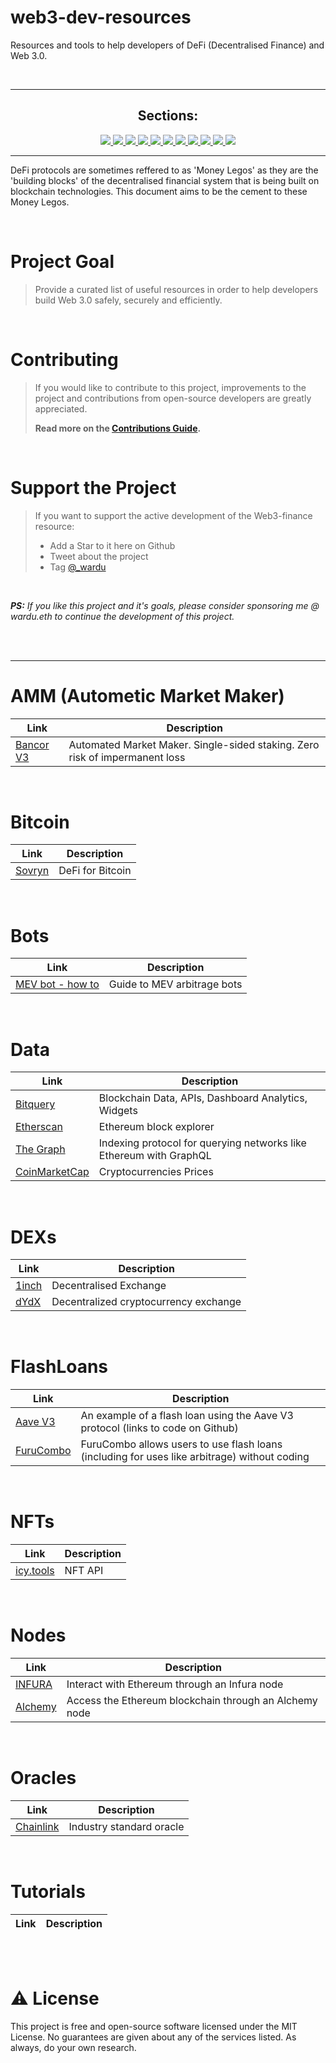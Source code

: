 # web3-dev-resources

Resources and tools to help developers of DeFi (Decentralised Finance) and Web 3.0.

<br />

---

<div align='center'>
  
## Sections:
  <a href='#AMM'>
<img src='https://img.shields.io/badge/AMM-98180d?style=for-the-badge'>
</a>
<a href='#Bitcoin'>
<img src='https://img.shields.io/badge/Bitcoin-d6232d?style=for-the-badge'>
</a>
<a href='#Bots'>
<img src='https://img.shields.io/badge/Bots-d623a6?style=for-the-badge'>
</a>
<a href=#>
<img src='https://img.shields.io/badge/Data-ac23d6?style=for-the-badge'>
</a>
<a href=#Dexs>
<img src='https://img.shields.io/badge/Dexs-2c23d6?style=for-the-badge'>
</a>
<a href=#FlashLoans>
<img src='https://img.shields.io/badge/FlashLoans-5598e9?style=for-the-badge'>
</a>
<a href=#Nodes>
<img src='https://img.shields.io/badge/Nodes-55e9e6?style=for-the-badge'>
</a>
<a href=#NFTs>
<img src='https://img.shields.io/badge/NFTs-55e999?style=for-the-badge'>
</a>
<a href=#Oracles>
<img src='https://img.shields.io/badge/Oracles-75e955?style=for-the-badge'>
</a>
  <a href=#Rust>
<img src='https://img.shields.io/badge/Rust-d6e955?style=for-the-badge'>
</a>
<a href=#Tutorials>
<img src='https://img.shields.io/badge/Tutorials-ffa500?style=for-the-badge'>
</a>

<br />
  
</div>

---

DeFi protocols are sometimes reffered to as 'Money Legos' as they are the 'building blocks' of the decentralised financial system that is being built on blockchain technologies. This document aims to be the cement to these Money Legos.

<br />

# Project Goal

> Provide a curated list of useful resources in order to help developers build Web 3.0 safely, securely and efficiently. 

<br />

# Contributing

> If you would like to contribute to this project, improvements to the project and contributions from open-source developers are greatly appreciated.
>
> **Read more on the [Contributions Guide](#).**

<br />

# Support the Project

> If you want to support the active development of the Web3-finance resource:
>
> - Add a Star to it here on Github
> - Tweet about the project
>  - Tag [@\_wardu](https://twitter.com/_wardu)

<br />

_**PS:** If you like this project and it's goals, please consider sponsoring me @ wardu.eth to continue the development of this project._

<br />
<br />

---

<h1 id='AMM'>AMM (Autometic Market Maker)</h1>

| Link | Description |
| ---- | ----------- |
| [Bancor V3](https://app.bancor.network/earn) | Automated Market Maker. Single-sided staking. Zero risk of impermanent loss |

<br />

<h1 id='Bitcoin'>Bitcoin</h1>

| Link | Description |
| ---- | ----------- |
| [Sovryn](https://www.sovryn.app/) | DeFi for Bitcoin |

<br />

<h1 id='Bots'>Bots</h1>

| Link | Description |
| ---- | ----------- |
| [MEV bot - how to](https://www.blocknative.com/blog/mev-and-creating-a-basic-arbitrage-bot-on-ethereum-mainnet)| Guide to MEV arbitrage bots |
<br />

<h1 id='Data'>Data</h1>

| Link                                            | Description                                                        |
| ----------------------------------------------- | ------------------------------------------------------------------ |
| [Bitquery](https://graphql.bitquery.io/ide)     | Blockchain Data, APIs, Dashboard Analytics, Widgets                |
| [Etherscan](https://etherscan.io/)              | Ethereum block explorer                                            |
| [The Graph](https://thegraph.com)               | Indexing protocol for querying networks like Ethereum with GraphQL |
| [CoinMarketCap](https://coinmarketcap.com/api/) | Cryptocurrencies Prices                                            |

<br />

<h1 id='Dexs'> DEXs</h1>

| Link                                | Description                            |
| ----------------------------------- | -------------------------------------- |
| [1inch](https://1inch.io/)          | Decentralised Exchange |
| [dYdX](https://docs.dydx.exchange/) | Decentralized cryptocurrency exchange  |

<br />


<h1 id='FlashLoans'>FlashLoans</h1>

| Link | Description |
| ---- | ----------- |
| [Aave V3](https://github.com/defispartan/hackmoney-demo) | An example of a flash loan using the Aave V3 protocol (links to code on Github) |
| [FuruCombo](https://furucombo.app/) | FuruCombo allows users to use flash loans (including for uses like arbitrage) without coding |

<br /> 


<h1 id='NFTs'>NFTs</h1>

| Link                                       | Description |
| ------------------------------------------ | ----------- |
| [icy.tools](https://developers.icy.tools/) | NFT API     |

<br />

<h1 id='Nodes'>Nodes</h1>

| Link                                                  | Description                                                |
| ----------------------------------------------------- | ---------------------------------------------------------- |
| [INFURA](https://infura.io/) | Interact with Ethereum through an Infura node |
| [Alchemy](https://www.alchemy.com/) | Access the Ethereum blockchain through an Alchemy node |

<br />

<h1 id='Oracles'>Oracles</h1>

| Link                             | Description              |
| -------------------------------- | ------------------------ |
| [Chainlink](https://chain.link/) | Industry standard oracle |

<br />

<h1 id='Tutorials'>Tutorials</h1>

| Link | Description |
| ---- | ----------- |

<br />
<br />

# ⚠️ License

This project is free and open-source software licensed under the MIT License. No guarantees are given about any of the services listed. As always, do your own research.

<br />

